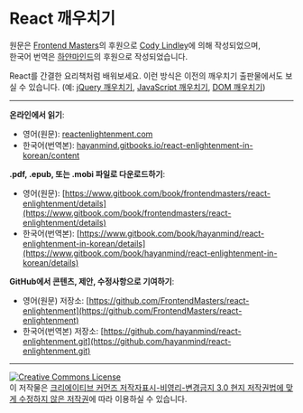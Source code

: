 # React 깨우치기

원문은 [Frontend Masters](https://frontendmasters.com/)의 후원으로 [Cody Lindley](http://codylindley.com/)에 의해 작성되었으며,</br>한국어 번역은 [하얀마인드](http://hayanmind.com)의 후원으로 작성되었습니다.

React를 간결한 요리책처럼 배워보세요. 이런 방식은 이전의 깨우치기 출판물에서도 보실 수 있습니다. (예: [jQuery 깨우치기](http://jqueryenlightenment.com/), [JavaScript 깨우치기](http://javascriptenlightenment.com/), [DOM 깨우치기](http://domenlightenment.com/))

***

**온라인에서 읽기**: 

* 영어(원문): [reactenlightenment.com](http://www.reactenlightenment.com/)
* 한국어(번역본): [hayanmind.gitbooks.io/react-enlightenment-in-korean/content](https://hayanmind.gitbooks.io/react-enlightenment-in-korean/content)

**.pdf, .epub, 또는 .mobi 파일로 다운로드하기**:

* 영어(원문): [https://www.gitbook.com/book/frontendmasters/react-enlightenment/details](https://www.gitbook.com/book/frontendmasters/react-enlightenment/details)
* 한국어(번역본): [https://www.gitbook.com/book/hayanmind/react-enlightenment-in-korean/details](https://www.gitbook.com/book/hayanmind/react-enlightenment-in-korean/details)

**GitHub에서 콘텐츠, 제안, 수정사항으로 기여하기**:

* 영어(원문) 저장소: [https://github.com/FrontendMasters/react-enlightenment](https://github.com/FrontendMasters/react-enlightenment)
* 한국어(번역본) 저장소: [https://github.com/hayanmind/react-enlightenment.git](https://github.com/hayanmind/react-enlightenment.git)

***

<a rel="license" href="https://creativecommons.org/licenses/by-nc-nd/3.0/deed.ko"><img alt="Creative Commons License" style="border-width:0" src="https://i.creativecommons.org/l/by-nc-nd/3.0/88x31.png" /></a><br />이 저작물은 <a rel="license" href="http://creativecommons.org/licenses/by-nc-nd/3.0/">크리에이티브 커먼즈 저작자표시-비영리-변경금지 3.0 현지 저작권법에 맞게 수정하지 않은 저작권</a>에 따라 이용하실 수 있습니다.
